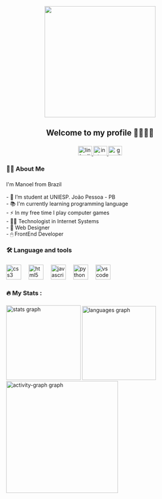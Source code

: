 <div align="center">
  <img height="298" src="https://media.licdn.com/dms/image/v2/D4D16AQGeywZYUekawQ/profile-displaybackgroundimage-shrink_350_1400/profile-displaybackgroundimage-shrink_350_1400/0/1726686849838?e=1732752000&v=beta&t=RwUKFQYo_FAX9IMrhr-5e0KnxEhuSMLQkYUB7A1_FhA"  />
</div>

###

<h2 align="center">Welcome to my profile 🐱‍👤👨‍💻</h2>

###

<div align="center">
  <a href="linkedin.com/in/manoelromao" target="_blank">
    <img src="https://raw.githubusercontent.com/maurodesouza/profile-readme-generator/master/src/assets/icons/social/linkedin/default.svg" width="37" height="25" alt="linkedin logo"  />
  </a>
  <a href="https://www.instagram.com/manoelromao" target="_blank">
    <img src="https://raw.githubusercontent.com/maurodesouza/profile-readme-generator/master/src/assets/icons/social/instagram/default.svg" width="37" height="25" alt="instagram logo"  />
  </a>
  <a href="https://mail.google.com/mail/?view=cm&fs=1&to=manoelrspi@gmail.com&su=Olá&body=Como vai?" target="_blank">
    <img src="https://raw.githubusercontent.com/maurodesouza/profile-readme-generator/master/src/assets/icons/social/gmail/default.svg" width="37" height="25" alt="gmail logo"  />
  </a>
</div>

###

<h3 align="left">👨‍💻  About Me</h3>

###

<p align="left">I'm Manoel from Brazil <br><br>- 🔭 I’m student at UNIESP. João Pessoa - PB<br>- 📚 I'm currently learning programming language<br>- ⚡ In my free time I play computer games<br>- 👨‍💻 Technologist in Internet Systems<br>- 👾 Web Designer <br>- 🖱   FrontEnd Developer</p>

###

<h3 align="left">🛠 Language and tools</h3>

###

<div align="left">
  <img src="https://cdn.jsdelivr.net/gh/devicons/devicon/icons/css3/css3-original.svg" height="40" alt="css3 logo"  />
  <img width="12" />
  <img src="https://cdn.jsdelivr.net/gh/devicons/devicon/icons/html5/html5-original.svg" height="40" alt="html5 logo"  />
  <img width="12" />
  <img src="https://cdn.jsdelivr.net/gh/devicons/devicon/icons/javascript/javascript-original.svg" height="40" alt="javascript logo"  />
  <img width="12" />
  <img src="https://cdn.jsdelivr.net/gh/devicons/devicon/icons/python/python-original.svg" height="40" alt="python logo"  />
  <img width="12" />
  <img src="https://cdn.jsdelivr.net/gh/devicons/devicon/icons/vscode/vscode-original.svg" height="40" alt="vscode logo"  />
</div>

###

<h3 align="left">🔥   My Stats :</h3>

###

<div align="left">
  <img src="https://github-readme-stats.vercel.app/api?username=manoelromao&hide_title=false&hide_rank=true&show_icons=true&include_all_commits=true&count_private=true&disable_animations=false&theme=synthwave&locale=en&hide_border=true&order=1" height="200" alt="stats graph"  />
  <img src="https://github-readme-stats.vercel.app/api/top-langs?username=manoelromao&locale=en&hide_title=false&layout=compact&card_width=320&langs_count=5&theme=dracula&hide_border=true&order=2" height="198" alt="languages graph"  />
  <img src="https://github-readme-activity-graph.vercel.app/graph?username=manoelromao&radius=16&theme=synthwave-84&area=true&order=5&hide_border=false&hide_title=false" height="300" alt="activity-graph graph"  />
</div>

###
